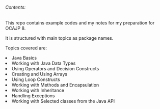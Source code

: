 ###### Contents:

This repo contains example codes and my notes for my preparation for OCAJP 8.

It is structured with main topics as package names.

Topics covered are:   

<li>Java Basics
<li>Working with Java Data Types	
<li>Using Operators and Decision Constructs	
<li>Creating and Using Arrays	
<li>Using Loop Constructs
<li>Working with Methods and Encapsulation		
<li>Working with Inheritance	
<li>Handling Exceptions	
<li>Working with Selected classes from the Java API


